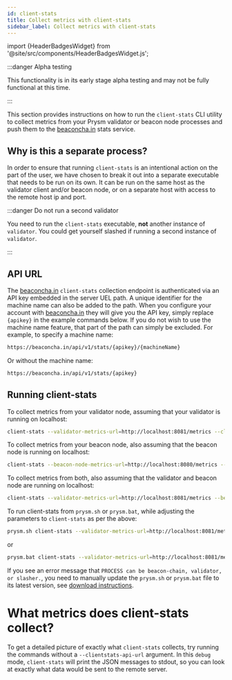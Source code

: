 ```yaml
---
id: client-stats
title: Collect metrics with client-stats
sidebar_label: Collect metrics with client-stats
---
```


import {HeaderBadgesWidget} from '@site/src/components/HeaderBadgesWidget.js';

<HeaderBadgesWidget />

:::danger Alpha testing

This functionality is in its early stage alpha testing and may not be fully functional at this time. 

:::

This section provides instructions on how to run the `client-stats` CLI utility to collect metrics from your Prysm validator or beacon node processes and push them to the [beaconcha.in](https://beaconcha.in) stats service.

## Why is this a separate process?

In order to ensure that running `client-stats` is an intentional action on the part of the user, we have chosen to break it out into a separate executable that needs to be run on its own. It can be run on the same host as the validator client and/or beacon node, or on a separate host with access to the remote host ip and port.

:::danger Do not run a second validator

You need to run the `client-stats` executable, **not** another instance of `validator`. You could get yourself slashed if running a second instance of `validator`.

:::

## API URL
The [beaconcha.in](https://beaconcha.in) `client-stats` collection endpoint is authenticated via an API key embedded in the server UEL path. A unique identifier for the machine name can also be added to the path. When you configure your account with [beaconcha.in](https://beaconcha.in) they will give you the API key, simply replace `{apikey}` in the example commands below. If you do not wish to use the machine name feature, that part of the path can simply be excluded. For example, to specify a machine name:

```sh
https://beaconcha.in/api/v1/stats/{apikey}/{machineName}
```

Or without the machine name:

```sh
https://beaconcha.in/api/v1/stats/{apikey}
```

## Running client-stats

To collect metrics from your validator node, assuming that your validator is running on localhost:

```sh
client-stats --validator-metrics-url=http://localhost:8081/metrics --clientstats-api-url=https://beaconcha.in/api/v1/stats/{apikey}/{machineName}
```

To collect metrics from your beacon node, also assuming that the beacon node is running on localhost:

```sh
client-stats --beacon-node-metrics-url=http://localhost:8080/metrics --clientstats-api-url=https://beaconcha.in/api/v1/stats/{apikey}/{machineName}
```

To collect metrics from both, also assuming that the validator and beacon node are running on localhost:

```sh
client-stats --validator-metrics-url=http://localhost:8081/metrics --beacon-node-metrics-url=http://localhost:8080/metrics --clientstats-api-url=https://beaconcha.in/api/v1/stats/{apikey}/{machineName}
```

To run client-stats from `prysm.sh` or `prysm.bat`, while adjusting the parameters to `client-stats` as per the above:
```sh
prysm.sh client-stats --validator-metrics-url=http://localhost:8081/metrics --beacon-node-metrics-url=http://localhost:8080/metrics --clientstats-api-url=https://beaconcha.in/api/v1/stats/{apikey}/{machineName}
```

or

```sh
prysm.bat client-stats --validator-metrics-url=http://localhost:8081/metrics --beacon-node-metrics-url=http://localhost:8080/metrics --clientstats-api-url=https://beaconcha.in/api/v1/stats/{apikey}/{machineName}
```

If you see an error message that `PROCESS can be beacon-chain, validator, or slasher.`, you need to manually update the `prysm.sh` or `prysm.bat` file to
its latest version, see [download instructions](/install-prysm/install-with-script.md).

# What metrics does client-stats collect?

To get a detailed picture of exactly what `client-stats` collects, try running the commands without a `--clientstats-api-url` argument. In this `debug` mode, `client-stats` will print the JSON messages to stdout, so you can look at exactly what data would be sent to the remote server.

